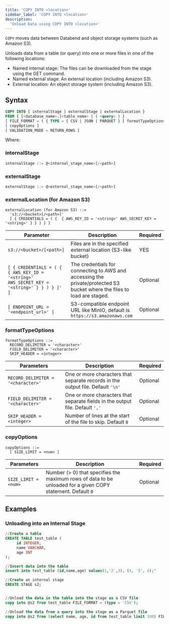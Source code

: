 ```yaml
---
title: 'COPY INTO <location>'
sidebar_label: 'COPY INTO <location>'
description:
  'Unload Data using COPY INTO <location>'
---
```


`COPY` moves data between Databend and object storage systems (such as Amazon S3).

Unloads data from a table (or query) into one or more files in one of the following locations:

* Named internal stage: The files can be downloaded from the stage using the GET command.
* Named external stage: An external location (including Amazon S3).
* External location: An object storage system (including Amazon S3).


## Syntax

```sql
COPY INTO { internalStage | externalStage | externalLocation }
FROM { [<database_name>.]<table_name> | ( <query> ) }
[ FILE_FORMAT = ( { TYPE = { CSV | JSON | PARQUET } [ formatTypeOptions ] } ) ]
[ copyOptions ]
[ VALIDATION_MODE = RETURN_ROWS ]
```

Where:

### internalStage

```sql
internalStage ::= @<internal_stage_name>[/<path>]
```

### externalStage

```sql
externalStage ::= @<external_stage_name>[/<path>]
```

### externalLocation (for Amazon S3)

```
externalLocation (for Amazon S3) ::=
  's3://<bucket>[/<path>]'
  [ { CREDENTIALS = ( {  { AWS_KEY_ID = '<string>' AWS_SECRET_KEY = '<string>' } } ) } ]
```

| Parameter  | Description | Required |
| ----------- | ----------- | --- |
| `s3://<bucket>/[<path>]`  | Files are in the specified external location (S3-like bucket) | YES |
| `[ { CREDENTIALS = ( {  { AWS_KEY_ID = '<string>' AWS_SECRET_KEY = '<string>' } } ) } ]' ]`  | The credentials for connecting to AWS and accessing the private/protected S3 bucket where the files to load are staged. |  Optional |
| `[ ENDPOINT_URL = '<endpoint_url>' ]`  | S3-compatible endpoint URL like MinIO, default is `https://s3.amazonaws.com` |  Optional |


### formatTypeOptions
```
formatTypeOptions ::=
  RECORD_DELIMITER = '<character>' 
  FIELD_DELIMITER = '<character>' 
  SKIP_HEADER = <integer>
```

| Parameters  | Description | Required |
| ----------- | ----------- | --- |
| `RECORD_DELIMITER = '<character>'`  | One or more characters that separate records in the output file. Default `'\n'` | Optional |
| `FIELD_DELIMITER = '<character>'`  | One or more characters that separate fields in the output file. Default `','` | Optional |
| `SKIP_HEADER = <integer>`  | Number of lines at the start of the file to skip. Default `0` | Optional |

### copyOptions
```
copyOptions ::=
  [ SIZE_LIMIT = <num> ]
```

| Parameters  | Description | Required |
| ----------- | ----------- | --- |
| `SIZE_LIMIT = <num>` | Number (> 0) that specifies the maximum rows of data to be unloaded for a given COPY statement. Default `0` | Optional |

## Examples


### Unloading into an Internal Stage

```sql
//Create a table
CREATE TABLE test_table (
     id INTEGER,
     name VARCHAR,
     age INT
);

//Insert data into the table
insert into test_table (id,name,age) values(1,'2',3), (4, '5', 6);"

//Create an internal stage
CREATE STAGE s2;


//Unload the data in the table into the stage as a CSV file
copy into @s2 from test_table FILE_FORMAT = (type = 'CSV');

//Unload the data from a query into the stage as a Parquet file
copy into @s2 from (select name, age, id from test_table limit 100) FILE_FORMAT = (type = 'PARQUET');
```

